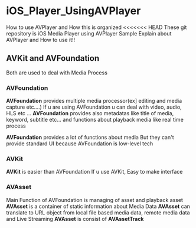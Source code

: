# iOS_Player_UsingAVPlayer
How to use AVPlayer and How this is organized
<<<<<<< HEAD
These git repository is iOS Media Player using AVPlayer Sample
Explain about AVPlayer and How to use it!!

## AVKit and AVFoundation
Both are used to deal with Media Process

### AVFoundation
**AVFoundation** provides multiple media processor(ex] editing and media capture etc....)
If u are using AVFoundation u can deal with video, audio, HLS etc ...
**AVFoundation** provides also metadatas like title of media, keyword, subtitle etc...
and functions about playback media like real time process

**AVFoundation** provides a lot of functions about media But they can't provide standard UI because AVFoundation is low-level tech

### AVKit
**AVKit** is easier than AVFoundation
If u use AVKit, Easy to make interface

### AVAsset
Main Function of AVFoundation is managing of asset and playback asset
**AVAsset** is a container of static information about Media Data
**AVAsset** can translate to URL object from local file based media data, remote media data and Live Streaming
**AVAsset** is consist of **AVAssetTrack**